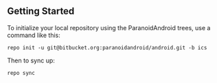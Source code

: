 Getting Started
---------------


To initialize your local repository using the ParanoidAndroid trees, use a command like this:

    repo init -u git@bitbucket.org:paranoidandroid/android.git -b ics

Then to sync up:

    repo sync

